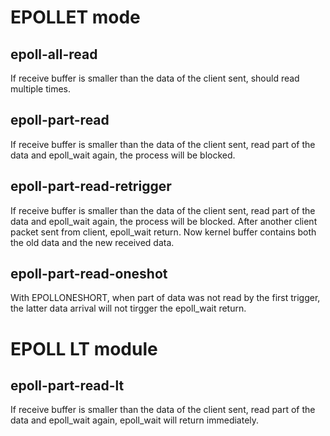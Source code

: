 
# EPOLLET mode
## epoll-all-read
If receive buffer is smaller than the data of the client sent,
should read multiple times.

## epoll-part-read
If receive buffer is smaller than the data of the client sent,
read part of the data and epoll_wait again, the process will be blocked.

## epoll-part-read-retrigger
If receive buffer is smaller than the data of the client sent,
read part of the data and epoll_wait again, the process will be blocked.
After another client packet sent from client, epoll_wait return. Now kernel buffer
contains both the old data and the new received data.

## epoll-part-read-oneshot
With EPOLLONESHORT, when part of data was not read by the first trigger, the latter
data arrival will not tirgger the epoll_wait return.

# EPOLL LT module
## epoll-part-read-lt
If receive buffer is smaller than the data of the client sent,
read part of the data and epoll_wait again, epoll_wait will return immediately.
